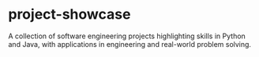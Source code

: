 # project-showcase
A collection of software engineering projects highlighting skills in Python and Java, with applications in engineering and real-world problem solving.
